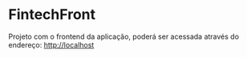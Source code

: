 # FintechFront

Projeto com o frontend da aplicação, poderá ser acessada através do endereço: [http://localhost](http://localhost)